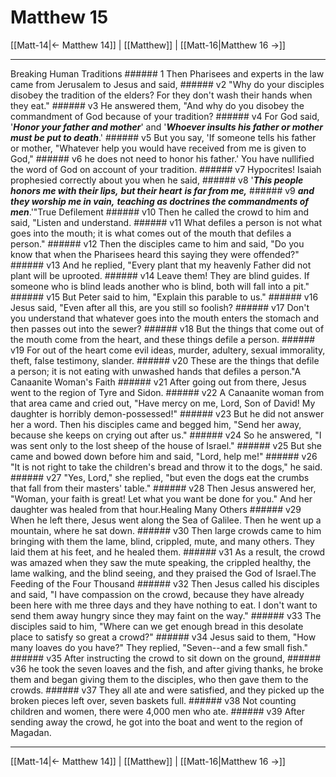 # Matthew 15

[[Matt-14|← Matthew 14]] | [[Matthew]] | [[Matt-16|Matthew 16 →]]
***

Breaking Human Traditions ###### 1 Then Pharisees and experts in the law came from Jerusalem to Jesus and said, ###### v2 "Why do your disciples disobey the tradition of the elders? For they don't wash their hands when they eat." ###### v3 He answered them, "And why do you disobey the commandment of God because of your tradition? ###### v4 For God said, '**_Honor your father and mother_**' and '**_Whoever insults his father or mother must be put to death_**.' ###### v5 But you say, 'If someone tells his father or mother, "Whatever help you would have received from me is given to God," ###### v6 he does not need to honor his father.' You have nullified the word of God on account of your tradition. ###### v7 Hypocrites! Isaiah prophesied correctly about you when he said, ###### v8 '**_This people honors me with their lips,_** **_but their heart_** **_is far from me,_** ###### v9 **_and they worship me in vain,_** **_teaching as doctrines the commandments of men_**.'"True Defilement ###### v10 Then he called the crowd to him and said, "Listen and understand. ###### v11 What defiles a person is not what goes into the mouth; it is what comes out of the mouth that defiles a person." ###### v12 Then the disciples came to him and said, "Do you know that when the Pharisees heard this saying they were offended?" ###### v13 And he replied, "Every plant that my heavenly Father did not plant will be uprooted. ###### v14 Leave them! They are blind guides. If someone who is blind leads another who is blind, both will fall into a pit." ###### v15 But Peter said to him, "Explain this parable to us." ###### v16 Jesus said, "Even after all this, are you still so foolish? ###### v17 Don't you understand that whatever goes into the mouth enters the stomach and then passes out into the sewer? ###### v18 But the things that come out of the mouth come from the heart, and these things defile a person. ###### v19 For out of the heart come evil ideas, murder, adultery, sexual immorality, theft, false testimony, slander. ###### v20 These are the things that defile a person; it is not eating with unwashed hands that defiles a person."A Canaanite Woman's Faith ###### v21 After going out from there, Jesus went to the region of Tyre and Sidon. ###### v22 A Canaanite woman from that area came and cried out, "Have mercy on me, Lord, Son of David! My daughter is horribly demon-possessed!" ###### v23 But he did not answer her a word. Then his disciples came and begged him, "Send her away, because she keeps on crying out after us." ###### v24 So he answered, "I was sent only to the lost sheep of the house of Israel." ###### v25 But she came and bowed down before him and said, "Lord, help me!" ###### v26 "It is not right to take the children's bread and throw it to the dogs," he said. ###### v27 "Yes, Lord," she replied, "but even the dogs eat the crumbs that fall from their masters' table." ###### v28 Then Jesus answered her, "Woman, your faith is great! Let what you want be done for you." And her daughter was healed from that hour.Healing Many Others ###### v29 When he left there, Jesus went along the Sea of Galilee. Then he went up a mountain, where he sat down. ###### v30 Then large crowds came to him bringing with them the lame, blind, crippled, mute, and many others. They laid them at his feet, and he healed them. ###### v31 As a result, the crowd was amazed when they saw the mute speaking, the crippled healthy, the lame walking, and the blind seeing, and they praised the God of Israel.The Feeding of the Four Thousand ###### v32 Then Jesus called his disciples and said, "I have compassion on the crowd, because they have already been here with me three days and they have nothing to eat. I don't want to send them away hungry since they may faint on the way." ###### v33 The disciples said to him, "Where can we get enough bread in this desolate place to satisfy so great a crowd?" ###### v34 Jesus said to them, "How many loaves do you have?" They replied, "Seven--and a few small fish." ###### v35 After instructing the crowd to sit down on the ground, ###### v36 he took the seven loaves and the fish, and after giving thanks, he broke them and began giving them to the disciples, who then gave them to the crowds. ###### v37 They all ate and were satisfied, and they picked up the broken pieces left over, seven baskets full. ###### v38 Not counting children and women, there were 4,000 men who ate. ###### v39 After sending away the crowd, he got into the boat and went to the region of Magadan.

***
[[Matt-14|← Matthew 14]] | [[Matthew]] | [[Matt-16|Matthew 16 →]]
